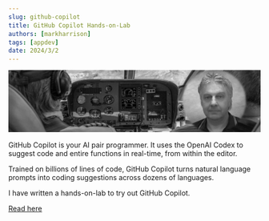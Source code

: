 ```yaml
---
slug: github-copilot
title: GitHub Copilot Hands-on-Lab
authors: [markharrison]
tags: [appdev]
date: 2024/3/2
---
```


![githubcopilot](images/githubcopilot.png)

GitHub Copilot is your AI pair programmer. It uses the OpenAI Codex to suggest code and entire functions in real-time, from within the editor.

Trained on billions of lines of code, GitHub Copilot turns natural language prompts into coding suggestions across dozens of languages.

I have written a hands-on-lab to try out GitHub Copilot.

[Read here](https://markharrison.io/lab-github-copilot)
